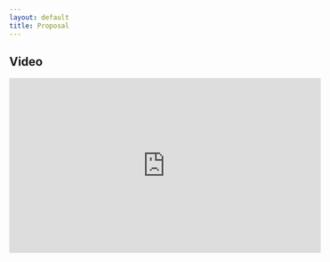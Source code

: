 ```yaml
---
layout: default
title: Proposal
---
```

## Video
<iframe width="560" height="315" src="https://www.youtube.com/embed/fx8xDqEMQd0" frameborder="0" allowfullscreen></iframe>
